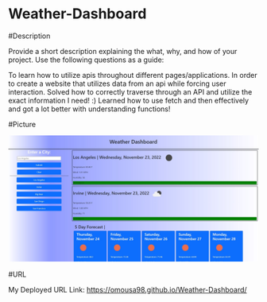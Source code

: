 # Weather-Dashboard

#Description

Provide a short description explaining the what, why, and how of your project. Use the following questions as a guide:

To learn how to utilize apis throughout different pages/applications.
In order to create a website that utilizes data from an api while forcing user interaction.
Solved how to correctly traverse through an API and utilize the exact information I need! :)
Learned how to use fetch and then effectively and got a lot better with understanding functions!

#Picture

![Picture of my Final Product](https://github.com/omousa98/Weather-Dashboard/blob/main/assets/Final%20Product.jpg?raw=true)

#URL

My Deployed URL Link: https://omousa98.github.io/Weather-Dashboard/
